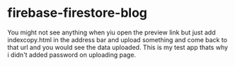 # firebase-firestore-blog
You might not see anything when yiu open the preview link but just add indexcopy.html in the address bar and upload something and come back to that url and you would see the data uploaded. This is my test app thats why i didn't added password on uploading page.
